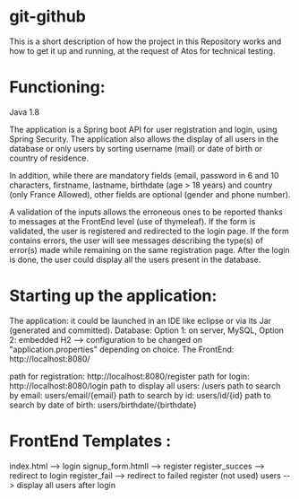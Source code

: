 # git-github

This is a short description of how the project in this Repository works and how to get it up and running, at the request of Atos for technical testing.

# Functioning: 

Java 1.8 

The application is a Spring boot API for user registration and login, using Spring Security. The application also allows the display of all users in the database or only users by sorting username (mail) or date of birth or country of residence.

In addition, while there are mandatory fields (email, password in 6 and 10 characters, firstname, lastname, birthdate (age > 18 years) and country (only France Allowed), other fields are optional (gender and phone number).

A validation of the inputs allows the erroneous ones to be reported thanks to messages at the FrontEnd level (use of thymeleaf). 
If the form is validated, the user is registered and redirected to the login page.
If the form contains errors, the user will see messages describing the type(s) of error(s) made while remaining on the same registration page.
After the login is done, the user could display all the users present in the database.

# Starting up the application:

The application: it could be launched in an IDE like eclipse or via its Jar (generated and committed).
Database: Option 1: on server, MySQL, Option 2: embedded H2 --> configuration to be changed on "application.properties" depending on choice.
The FrontEnd: http://localhost:8080/

path for registration: http://localhost:8080/register
path for login: http://localhost:8080/login
path to display all users: /users
path to search by email: users/email/{email} 
path to search by id: users/id/{id}
path to search by date of birth: users/birthdate/{birthdate}

# FrontEnd Templates :

index.html --> login
signup_form.htmll --> register
register_succes --> redirect to login
register_fail --> redirect to failed register (not used)
users --> display all users after login


